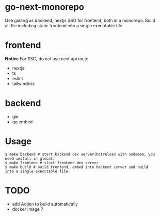 # go-next-monorepo
Use golang as backend, nextjs SSG for frontend, both in a monorepo. Build all file including static frontend into a single executable file

# frontend
**Notice** For SSG, do not use next api route  
* nextjs
* ts 
* eslint
* tailwindcss

# backend
* gin
* go embed

# Usage
```
$ make backend # start backend dev server(hotreload with nodemon, you need install in global)
$ make frontend # start frontend dev server
$ make build # build frontend, embed into backend server and build into a single executable file
```

# TODO
* add Action to build automatically
* docker image ?
